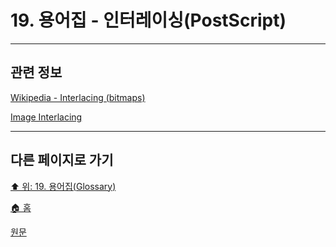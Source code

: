 # 19. 용어집 - 인터레이싱(PostScript)

***

## 관련 정보

[Wikipedia - Interlacing (bitmaps)](https://en.wikipedia.org/wiki/Interlacing_(bitmaps))

[Image Interlacing](https://beej.us/blog/data/image-interlacing/)

***

## 다른 페이지로 가기
[⬆️ 위: 19. 용어집(Glossary)](./19-glossary.md)

[🏠 홈](./00-home.md)

[원문](https://docs.gimp.org/2.10/ko/glossary.html#glossary-postscript)